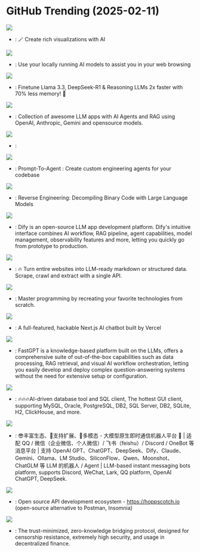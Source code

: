 # GitHub Trending (2025-02-11)

![](https://img.shields.io/badge/TypeScript-New%20880-green?style=flat-square&logo=appveyor)
- [](https://github.comundefined): 🪄 Create rich visualizations with AI

![](https://img.shields.io/badge/TypeScript-New%20204-green?style=flat-square&logo=appveyor)
- [](https://github.comundefined): Use your locally running AI models to assist you in your web browsing

![](https://img.shields.io/badge/Python-New%201-green?style=flat-square&logo=appveyor)
- [](https://github.comundefined): Finetune Llama 3.3, DeepSeek-R1 & Reasoning LLMs 2x faster with 70% less memory! 🦥

![](https://img.shields.io/badge/Python-New%20105-green?style=flat-square&logo=appveyor)
- [](https://github.comundefined): Collection of awesome LLM apps with AI Agents and RAG using OpenAI, Anthropic, Gemini and opensource models.

![](https://img.shields.io/badge/none-New%201-green?style=flat-square&logo=appveyor)
- [](https://github.comundefined): 

![](https://img.shields.io/badge/Python-New%20373-green?style=flat-square&logo=appveyor)
- [](https://github.comundefined): Prompt-To-Agent : Create custom engineering agents for your codebase

![](https://img.shields.io/badge/Python-New%20455-green?style=flat-square&logo=appveyor)
- [](https://github.comundefined): Reverse Engineering: Decompiling Binary Code with Large Language Models

![](https://img.shields.io/badge/TypeScript-New%20688-green?style=flat-square&logo=appveyor)
- [](https://github.comundefined): Dify is an open-source LLM app development platform. Dify's intuitive interface combines AI workflow, RAG pipeline, agent capabilities, model management, observability features and more, letting you quickly go from prototype to production.

![](https://img.shields.io/badge/TypeScript-New%20467-green?style=flat-square&logo=appveyor)
- [](https://github.comundefined): 🔥 Turn entire websites into LLM-ready markdown or structured data. Scrape, crawl and extract with a single API.

![](https://img.shields.io/badge/Markdown-New%20662-green?style=flat-square&logo=appveyor)
- [](https://github.comundefined): Master programming by recreating your favorite technologies from scratch.

![](https://img.shields.io/badge/TypeScript-New%20296-green?style=flat-square&logo=appveyor)
- [](https://github.comundefined): A full-featured, hackable Next.js AI chatbot built by Vercel

![](https://img.shields.io/badge/TypeScript-New%2058-green?style=flat-square&logo=appveyor)
- [](https://github.comundefined): FastGPT is a knowledge-based platform built on the LLMs, offers a comprehensive suite of out-of-the-box capabilities such as data processing, RAG retrieval, and visual AI workflow orchestration, letting you easily develop and deploy complex question-answering systems without the need for extensive setup or configuration.

![](https://img.shields.io/badge/Java-New%2067-green?style=flat-square&logo=appveyor)
- [](https://github.comundefined): 🔥🔥🔥AI-driven database tool and SQL client, The hottest GUI client, supporting MySQL, Oracle, PostgreSQL, DB2, SQL Server, DB2, SQLite, H2, ClickHouse, and more.

![](https://img.shields.io/badge/Python-New%20174-green?style=flat-square&logo=appveyor)
- [](https://github.comundefined): 😎丰富生态、🧩支持扩展、🦄多模态 - 大模型原生即时通信机器人平台 🤖 | 适配 QQ / 微信（企业微信、个人微信）/ 飞书（feishu）/ Discord / OneBot 等消息平台 | 支持 OpenAI GPT、ChatGPT、DeepSeek、Dify、Claude、Gemini、Ollama、LM Studio、SiliconFlow、Qwen、Moonshot、ChatGLM 等 LLM 的机器人 / Agent | LLM-based instant messaging bots platform, supports Discord, WeChat, Lark, QQ platform, OpenAI ChatGPT, DeepSeek.

![](https://img.shields.io/badge/TypeScript-New%20147-green?style=flat-square&logo=appveyor)
- [](https://github.comundefined): Open source API development ecosystem - https://hoppscotch.io (open-source alternative to Postman, Insomnia)

![](https://img.shields.io/badge/Rust-New%20658-green?style=flat-square&logo=appveyor)
- [](https://github.comundefined): The trust-minimized, zero-knowledge bridging protocol, designed for censorship resistance, extremely high security, and usage in decentralized finance.

